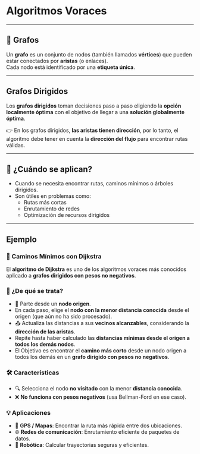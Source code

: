 # Algoritmos Voraces

---

## 🔗 Grafos
Un **grafo** es un conjunto de nodos (también llamados **vértices**) que pueden estar conectados por **aristas** (o enlaces).  
Cada nodo está identificado por una **etiqueta única**.

---

 ## Grafos Dirigidos

Los **grafos dirigidos** toman decisiones paso a paso eligiendo la **opción localmente óptima** con el objetivo de llegar a una **solución globalmente óptima**.

👉 En los grafos dirigidos, **las aristas tienen dirección**, por lo tanto, el algoritmo debe tener en cuenta la **dirección del flujo** para encontrar rutas válidas.

---

## 📌 ¿Cuándo se aplican?

- Cuando se necesita encontrar rutas, caminos mínimos o árboles dirigidos.
- Son útiles en problemas como:
  - Rutas más cortas
  - Enrutamiento de redes
  - Optimización de recursos dirigidos

---

## Ejemplo

### 🧭 Caminos Mínimos con Dijkstra

El **algoritmo de Dijkstra** es uno de los algoritmos voraces más conocidos aplicado a **grafos dirigidos con pesos no negativos**.

### 🧠 ¿De qué se trata?

- 📍 Parte desde un **nodo origen**.
- En cada paso, elige el **nodo con la menor distancia conocida** desde el origen (que aún no ha sido procesado).
- 📤 Actualiza las distancias a sus **vecinos alcanzables**, considerando la **dirección de las aristas**.
- Repite hasta haber calculado las **distancias mínimas desde el origen a todos los demás nodos**.
- El Objetivo es encontrar el **camino más corto** desde un nodo origen a todos los demás en un **grafo dirigido con pesos no negativos**.

### 🛠️ Características
- 🔍 Selecciona el nodo **no visitado** con la menor **distancia conocida**.
- ❌ **No funciona con pesos negativos** (usa Bellman-Ford en ese caso).

### 💡 Aplicaciones
- 📍 **GPS / Mapas**: Encontrar la ruta más rápida entre dos ubicaciones.
- 🌐 **Redes de comunicación**: Enrutamiento eficiente de paquetes de datos.
- 🤖 **Robótica**: Calcular trayectorias seguras y eficientes.
